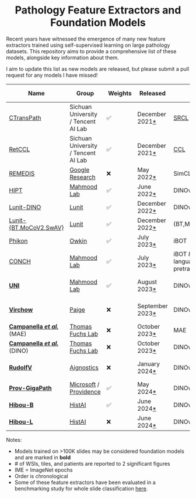 <div align="center">
<h1>Pathology Feature Extractors and Foundation Models</h1>
</div>

Recent years have witnessed the emergence of many new feature extractors trained using self-supervised learning on large pathology datasets.
This repository aims to provide a comprehensive list of these models, alongside key information about them.

I aim to update this list as new models are released, but please submit a pull request for any models I have missed!

| Name                                                                                  | Group                                                                                             |  Weights           | Released                                                                                                   | SSL                                                                             | WSIs     | Tiles | Patients   | Batch size | Iterations | Architecture     | Parameters | Embed dim | Input size |  Dataset                         | Links                                                                                                                                                                                                                               |
| ------------------------------------------------------------------------------------- | ------------------------------------------------------------------------------------------------- | ------------------ | ---------------------------------------------------------------------------------------------------------- | ------------------------------------------------------------------------------- | -------- | ----- | ---------- | ---------- | ---------- | ---------------- | ---------- | --------- | ---------- | -------------------------------- | ----------------------------------------------------------------------------------------------------------------------------------------------------------------------------------------------------------------------------------- |
| [CTransPath](https://www.sciencedirect.com/science/article/abs/pii/S1361841522002043) | Sichuan University / Tencent AI Lab                                                               | :white_check_mark: | December 2021[\*](https://github.com/Xiyue-Wang/TransPath/commit/4b1c67655dd38cb192567b0981b6c1e9ade59ecf) | [SRCL](https://www.sciencedirect.com/science/article/abs/pii/S1361841522002043) | 32K      | 16M   |            |            |            | Swin-Transformer |            | 768       | 224        | TCGA, PAIP                       | [<img src="https://raw.githubusercontent.com/FortAwesome/Font-Awesome/6.x/svgs/brands/github.svg" width="20">](https://github.com/Xiyue-Wang/TransPath) [TransPath](https://link.springer.com/chapter/10.1007/978-3-030-87237-3_18) |
| [RetCCL](https://www.sciencedirect.com/science/article/abs/pii/S1361841522002043)     | Sichuan University / Tencent AI Lab                                                               | :white_check_mark: | December 2021[\*](https://github.com/Xiyue-Wang/RetCCL/commit/e6faf0bd85c8e7e617882dd5d74e644d28eac771)    | [CCL](https://www.sciencedirect.com/science/article/abs/pii/S1361841522002043)  | 32K      | 16M   |            |            |            | ResNet-50        |            | 2048      | 224        | TCGA, PAIP                       | [<img src="https://raw.githubusercontent.com/FortAwesome/Font-Awesome/6.x/svgs/brands/github.svg" width="20">](https://github.com/Xiyue-Wang/RetCCL)                                                                                |
| [REMEDIS](https://www.nature.com/articles/s41551-023-01049-7)                         | [Google Research](https://research.google)                                                        | :x:                | May 2022[\*](https://arxiv.org/abs/2205.09723v1)                                                           | SimCLR/BiT                                                                      | 29K      | 50M   | 11K cases  | 4096       | 1.2M       | ResNet-50        |            | 2048      | 224        | TCGA                             |                                                                                                                                                                                                                                     |
| [HIPT](https://ieeexplore.ieee.org/document/9880275)                                  | [Mahmood Lab](https://faisal.ai)                                                                  | :white_check_mark: | June 2022[\*](https://arxiv.org/abs/2206.02647v1)                                                          | DINOv1                                                                          | 11K      | 104M  |            | 256        | 400K       | ViT-S            |            | 384       | 256        | TCGA                             | [<img src="https://raw.githubusercontent.com/FortAwesome/Font-Awesome/6.x/svgs/brands/github.svg" width="20">](https://github.com/mahmoodlab/HIPT)                                                                                  |
| [Lunit-DINO](https://arxiv.org/abs/2212.04690)                                        | [Lunit](https://www.lunit.io)                                                                     | :white_check_mark: | December 2022[\*](https://arxiv.org/abs/2212.04690v1)                                                      | DINOv1                                                                          | 21K      |       |            |            |            | ViT-S            |            | 384       | 224        | TCGA                             | [<img src="https://raw.githubusercontent.com/FortAwesome/Font-Awesome/6.x/svgs/brands/github.svg" width="20">](https://github.com/lunit-io/benchmark-ssl-pathology)                                                                 |
| [Lunit-{BT,MoCoV2,SwAV}](https://arxiv.org/abs/2212.04690)                            | [Lunit](https://www.lunit.io)                                                                     | :white_check_mark: | December 2022[\*](https://arxiv.org/abs/2212.04690v1)                                                      | {BT,MoCoV2,SwAV}                                                                | 21K      |       |            |            |            | ResNet-50        |            | 2048      | 224        | TCGA                             | [<img src="https://raw.githubusercontent.com/FortAwesome/Font-Awesome/6.x/svgs/brands/github.svg" width="20">](https://github.com/lunit-io/benchmark-ssl-pathology)                                                                 |
| [Phikon](https://www.medrxiv.org/content/10.1101/2023.07.21.23292757v2)               | [Owkin](https://www.owkin.com)                                                                    | :white_check_mark: | July 2023[\*](https://www.medrxiv.org/content/10.1101/2023.07.21.23292757v1)                               | iBOT                                                                            | 6.1K     | 43M   | 5.6K       | 1440       | 155K       | ViT-B            | 86M        | 768       | 224        | TCGA                             | [<img src="https://raw.githubusercontent.com/FortAwesome/Font-Awesome/6.x/svgs/brands/github.svg" width="20">](https://github.com/owkin/HistoSSLscaling) [HF](https://huggingface.co/owkin/phikon)                                  |
| [CONCH](https://www.nature.com/articles/s41591-024-02856-4)                           | [Mahmood Lab](https://faisal.ai)                                                                  | :white_check_mark: | July 2023[\*](https://arxiv.org/abs/2307.12914v1)                                                          | iBOT & vision-language pretraining                                              | 21K      | 16M   |            | 1024       | 80 epochs  | ViT-B            | 86M        | 768       | 224        | proprietary                      | [<img src="https://raw.githubusercontent.com/FortAwesome/Font-Awesome/6.x/svgs/brands/github.svg" width="20">](https://github.com/mahmoodlab/CONCH) [HF](https://huggingface.co/MahmoodLab/CONCH)                                   |
| **[UNI](https://www.nature.com/articles/s41591-024-02857-3)**                         | [Mahmood Lab](https://faisal.ai)                                                                  | :white_check_mark: | August 2023[\*](https://arxiv.org/abs/2308.15474v1)                                                        | DINOv2                                                                          | **100K** | 100M  |            |            |            | ViT-L            |            | 1024      | 224        | proprietary (Mass-100K)          | [<img src="https://raw.githubusercontent.com/FortAwesome/Font-Awesome/6.x/svgs/brands/github.svg" width="20">](https://github.com/mahmoodlab/UNI) [HF](https://huggingface.co/MahmoodLab/UNI)                                       |
| **[Virchow](https://arxiv.org/abs/2309.07778)**                                       | [Paige](https://paige.ai)                                                                         | :x:                | September 2023[\*](https://arxiv.org/abs/2309.07778v1)                                                     | DINOv2                                                                          | **1.5M** |       | 120K       |            |            | ViT-H            | 632M       | 2560      | 224        | proprietary (from MSKCC)         |
| **[Campanella _et al._](https://arxiv.org/abs/2310.07033)** (MAE)                     | [Thomas Fuchs Lab](https://www.hpims.org/labs/thomas-fuchs-lab/)                                  | :x:                | October 2023[\*](https://arxiv.org/abs/2310.07033v1)                                                       | MAE                                                                             | **420K** | 3.3B  | 77K        | 1080       | 1.3K IME   | ViT-L            | 303M       |           | 224        | proprietary (MSHS)               |
| **[Campanella _et al._](https://arxiv.org/abs/2310.07033)** (DINO)                    | [Thomas Fuchs Lab](https://www.hpims.org/labs/thomas-fuchs-lab/)                                  | :x:                | October 2023[\*](https://arxiv.org/abs/2310.07033v1)                                                       | DINOv1                                                                          | **420K** | 3.3B  | 77K        | 1440       | 2.5K IME   | ViT-L            | 303M       |           | 224        | proprietary (MSHS)               |
| **[RudolfV](https://arxiv.org/abs/2401.04079)**                                       | [Aignostics](https://www.aignostics.com)                                                          | :x:                | January 2024[\*](https://arxiv.org/abs/2401.04079v1)                                                       | DINOv2                                                                          | **100K** | 750M  | 36K        |            |            | ViT-L            |            |           | 224        | proprietary (from EU & US), TCGA |
| **[Prov-GigaPath](https://www.nature.com/articles/s41586-024-07441-w)**               | [Microsoft](https://www.microsoft.com/en-us/research/) / [Providence](https://www.providence.org) | :white_check_mark: | May 2024[\*](https://www.nature.com/articles/s41586-024-07441-w)                                           | DINOv2                                                                          | **170K** | 1.4B  | 30K        | 384        |            | ViT              |            | 1536      | 224        | proprietary (Providence)         | [<img src="https://raw.githubusercontent.com/FortAwesome/Font-Awesome/6.x/svgs/brands/github.svg" width="20">](https://github.com/prov-gigapath/prov-gigapath) [HF](https://huggingface.co/prov-gigapath/prov-gigapath)             |
| **[Hibou-B](https://arxiv.org/abs/2406.05074)**                                       | [HistAI](https://www.hist.ai)                                                                     | :white_check_mark: | June 2024[\*](https://arxiv.org/abs/2406.05074v1)                                                          | DINOv2                                                                          | **1.1M** | 510M  | 310K cases | 1024       | 500K       | ViT-B            | 86M        | 768       | 224        | proprietary                      | [<img src="https://raw.githubusercontent.com/FortAwesome/Font-Awesome/6.x/svgs/brands/github.svg" width="20">](https://github.com/HistAI/hibou) [HF](https://huggingface.co/histai/hibou-b)                                         |
| **[Hibou-L](https://arxiv.org/abs/2406.05074)**                                       | [HistAI](https://www.hist.ai)                                                                     | :x:                | June 2024[\*](https://arxiv.org/abs/2406.05074v1)                                                          | DINOv2                                                                          | **1.1M** | 1.2B  | 310K cases | 1024       | 1.2M       | ViT-L            |            | 1024      | 224        | proprietary                      | [<img src="https://raw.githubusercontent.com/FortAwesome/Font-Awesome/6.x/svgs/brands/github.svg" width="20">](https://github.com/HistAI/hibou)                                                                                     |

Notes:

- Models trained on >100K slides may be considered foundation models and are marked in **bold**
- \# of WSIs, tiles, and patients are reported to 2 significant figures
- IME = ImageNet epochs
- Order is chronological
- Some of these feature extractors have been evaluated in a benchmarking study for whole slide classification [here](https://arxiv.org/abs/2311.11772).
